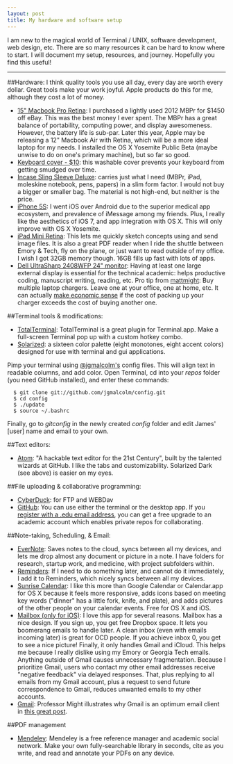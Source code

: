 ```yaml
---
layout: post
title: My hardware and software setup
---
```


I am new to the magical world of Terminal / UNIX, software development, web design, etc. There are so many resources it can be hard to know where  to start. I will document my setup, resources, and journey. Hopefully you find this useful!

---

##Hardware:
I think quality tools you use all day, every day are worth every dollar. Great tools make your work joyful. Apple products do this for me, although they cost a lot of money.

+ [15" Macbook Pro Retina](http://www.apple.com/macbook-pro/): I purchased a lightly used 2012 MBPr for $1450 off eBay. This was the best money I ever spent. The MBPr has a great balance of portability, computing power, and display awesomeness. However, the battery life is sub-par. Later this year, Apple may be releasing a 12" Macbook Air with Retina, which will be a more ideal laptop for my needs. I installed the OS X Yosemite Public Beta (maybe unwise to do on one's primary machine), but so far so good.
+ [Keyboard cover - $10](http://www.amazon.com/gp/product/B007FL6100/ref=oh_aui_detailpage_o04_s00?ie=UTF8&psc=1): this washable cover prevents your keyboard from getting smudged over time.
+ [Incase Sling Sleeve Deluxe](http://goincase.com/shop/incase-sling-sleeve-deluxe-for-macbook-pro-15): carries just what I need (MBPr, iPad, moleskine notebook, pens, papers) in a slim form factor. I would not buy a bigger or smaller bag. The material is not high-end, but neither is the price.
+ [iPhone 5S](https://www.apple.com/iphone-5s/): I went iOS over Android due to the superior medical app ecosystem, and prevalence of iMessage among my friends. Plus, I really like the aesthetics of iOS 7, and app integration with OS X. This will only improve with OS X Yosemite.
+ [iPad Mini Retina](https://www.apple.com/ipad-mini/): This lets me quickly sketch concepts using []() and send image files. It is also a great PDF reader when I ride the shuttle between Emory & Tech, fly on the plane, or just want to read outside of my office. I wish I got 32GB memory though. 16GB fills up fast with lots of apps.
+ [Dell UltraSharp 2408WFP 24" monitor](http://www.cnet.com/products/dell-ultrasharp-2408wfp/): Having at least one large external display is essential for the technical academic: helps productive coding, manuscript writing, reading, etc.
Pro tip from [mattmight](http://www.twitter.com/mattmight): Buy multiple laptop chargers. Leave one at your office, one at home, etc. It can actually [make economic sense](http://matt.might.net/articles/artificial-scarcity/) if the cost of packing up your charger exceeds the cost of buying another one.

##Terminal tools & modifications:
+ [TotalTerminal](http://totalterminal.binaryage.com/): TotalTerminal is a great plugin for Terminal.app. Make a full-screen Terminal pop up with a custom hotkey combo.
+ [Solarized](http://ethanschoonover.com/solarized): a sixteen color palette (eight monotones, eight accent colors) designed for use with terminal and gui applications.

Pimp your terminal using [@jgmalcolm's](http://www.twitter.com/jgmalcolm) config files. This will align text in readable columns, and add color. Open Terminal, cd into your *repos* folder (you need GitHub installed), and enter these commands:

```
  $ git clone git://github.com/jgmalcolm/config.git
  $ cd config
  $ ./update
  $ source ~/.bashrc
```

Finally, go to *gitconfig* in the newly created *config* folder and edit James' [user] name and email to your own.

##Text editors:
+ [Atom](http://atom.io): "A hackable text editor for the 21st Century", built by the talented wizards at GitHub. I like the tabs and customizability. Solarized Dark (see above) is easier on my eyes.

##File uploading & collaborative programming:
+ [CyberDuck](https://cyberduck.io/?l=en): for FTP and WEBDav
+ [GitHub](github.com): You can use either the terminal or the desktop app. If you [register with a .edu email address](https://education.github.com/), you can get a free upgrade to an academic account which enables private repos for collaborating.

##Note-taking, Scheduling, & Email:
+ [EverNote](https://evernote.com/): Saves notes to the cloud, syncs between all my devices, and lets me drop almost any document or picture in a note. I have folders for research, startup work, and medicine, with project subfolders within.
+ [Reminders](http://support.apple.com/kb/HT4970): If I need to do something later, and cannot do it immediately, I add it to Reminders, which nicely syncs between all my devices.
+ [Sunrise Calendar](http://sunrise.am): I like this more than Google Calendar or Calendar.app for OS X because it feels more responsive, adds icons based on meeting key words ("dinner" has a little fork, knife, and plate), and adds pictures of the other people on your calendar events. Free for OS X and iOS.
+ [Mailbox (only for iOS)](http://www.mailboxapp.com/): I love this app for several reasons. Mailbox has a nice design. If you sign up, you get free Dropbox space. It lets you boomerang emails to handle later. A clean inbox (even with emails incoming later) is great for OCD people. If you achieve inbox 0, you get to see a nice picture! Finally, it only handles Gmail and iCloud. This helps me because I really dislike using my Emory or Georgia Tech emails. Anything outside of Gmail causes unnecessary fragmentation. Because I prioritize Gmail, users who contact my other email addresses receive "negative feedback" via delayed responses. That, plus replying to all emails from my Gmail account, plus a request to send future correspondence to Gmail, reduces unwanted emails to my other accounts.
+ [Gmail](www.gmail.com): Professor Might illustrates why Gmail is an optimum email client in [this great post](http://matt.might.net/articles/productivity-tips-hints-hacks-tricks-for-grad-students-academics/).

##PDF management
+ [Mendeley](http://mendeley.com/): Mendeley is a free reference manager and academic social network. Make your own fully-searchable library in seconds, cite as you write, and read and annotate your PDFs on any device.
